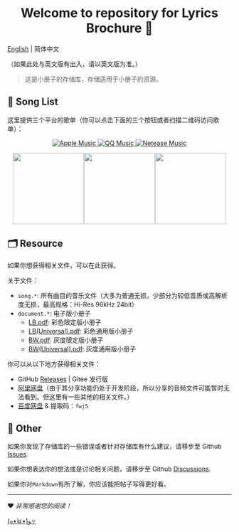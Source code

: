 <h1 align="center">Welcome to repository for Lyrics Brochure 👋</h1>

[English](README.md) | 简体中文

（如果此处与英文版有出入，请以英文版为准。）

> 这是小册子的存储库，存储适用于小册子的资源。

## 🎼 Song List

这里提供三个平台的歌单（你可以点击下面的三个按钮或者扫描二维码访问歌单）：

<p align="center">
  <a href="https://music.apple.com/cn/playlist/lyrics-brochure/pl.u-EdAVklWuamY5DzX?ls">
    <img alt="Apple Music" src="https://img.shields.io/static/v1?label=List&message=Apple+Music&color=ff69b4" target="_blank" />
  </a>
  <a href="https://y.qq.com/n/ryqq/playlist/8084574413">
    <img alt="QQ Music" src="https://img.shields.io/static/v1?label=List&message=QQ+Music&color=brightgreen" target="_blank" />
  </a>
  <a href="https://music.163.com/#/playlist?id=6875923252&userid=357139362">
    <img alt="Netease Music" src="https://img.shields.io/static/v1?label=List&message=Netease+Music&color=red" target="_blank" />
  </a>
</p>

<div align="center">
   <img src="https://z3.ax1x.com/2021/08/30/hYneGn.png"  height=160><img src="https://z3.ax1x.com/2021/08/30/hYnZPs.png" height=160><img src="https://z3.ax1x.com/2021/08/30/hYnE5j.png" height=160>
</div>

## 🗂️ Resource

如果你想获得相关文件，可以在此获得。

关于文件：

- `song.*`: 所有曲目的音乐文件（大多为普通无损，少部分为较低音质或高解析度无损，最高规格：Hi-Res 96kHz 24bit）
- `document.*`: 电子版小册子
  - [LB.pdf](doc/LB.pdf): 彩色限定版小册子
  - [LB(Universal).pdf](doc/LB(Universal).pdf): 彩色通用版小册子
  - [BW.pdf](doc/BW.pdf): 灰度限定版小册子
  - [BW(Universal).pdf](doc/BW(Universal).pdf): 灰度通用版小册子

你可以从以下地方获得相关文件：

- GitHub [Releases](https://github.com/ccstdio/Lyrics-Brochure/releases) | Gitee 发行版
- [阿里网盘](https://www.aliyundrive.com/s/8pzStAggiLJ)（由于其分享功能仍处于开发阶段，所以分享的音频文件可能暂时无法看到。但这里有一些其他的相关文件。）
- [百度网盘](https://pan.baidu.com/s/1ZNR92kofkXpl1lhghf3GCw) & 提取码：`fwj5`

## 🤝 Other

如果你发现了存储库的一些错误或者针对存储库有什么建议，请移步至 Github [Issues](https://github.com/ccstdio/Lyrics-Brochure/issues).

如果你想表达你的想法或是讨论相关问题，请移步至 Github [Discussions](https://github.com/ccstdio/Lyrics-Brochure/discussions).

如果你对`Markdown`有所了解，你应该能把帖子写得更好看。

---

❤ *非常感谢您的阅读！*

[(๑•̀ㅂ•́)و✧](https://www.bilibili.com/video/BV1uT4y1P7CX)
